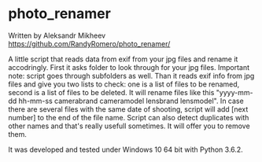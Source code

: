 # photo_renamer
Written by Aleksandr Mikheev
https://github.com/RandyRomero/photo_renamer/

A little script that reads data from exif from your jpg files and rename it accodringly. 
First it asks folder to look through for your jpg files. Important note: script goes through subfolders as well. 
Than it reads exif info from jpg files and give you two lists to check: one is a list of files to be renamed, second is a list of files to be deleted.
It will rename files like this "yyyy-mm-dd hh-mm-ss camerabrand cameramodel lensbrand lensmodel". 
In case there are several files with the same date of shooting, script will add [next number] to the end of the file name.
Script can also detect duplicates with other names and that's really usefull sometimes. It will offer you to remove them.

It was developed and tested under Windows 10 64 bit with Python 3.6.2.
